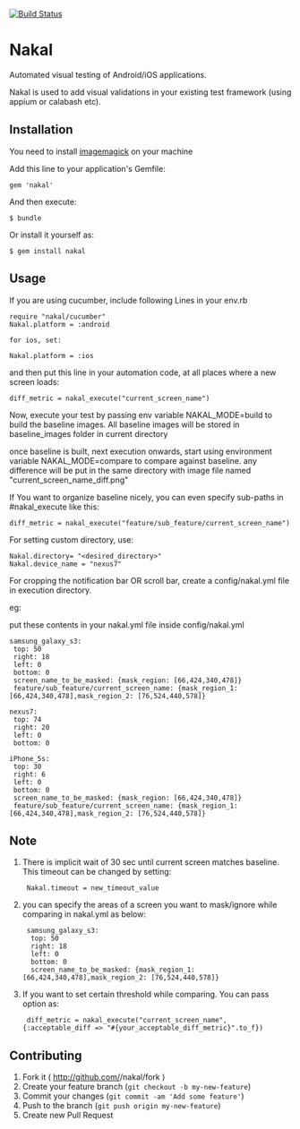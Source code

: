 
[![Build Status](https://travis-ci.org/rajdeepv/nakal.svg?branch=master)](https://travis-ci.org/rajdeepv/nakal)

# Nakal

Automated visual testing of Android/iOS applications.

Nakal is used to add visual validations in your existing test framework (using appium or calabash etc).

## Installation
You need to install [imagemagick](http://www.imagemagick.org/script/index.php) on your machine

Add this line to your application's Gemfile:

    gem 'nakal'

And then execute:

    $ bundle

Or install it yourself as:

    $ gem install nakal

## Usage

If you are using cucumber, include following Lines in your env.rb

	require "nakal/cucumber"
	Nakal.platform = :android
	
	for ios, set:
	
	Nakal.platform = :ios


and then put this line in your automation code, at all places where a new screen loads:

	diff_metric = nakal_execute("current_screen_name")

Now, execute your test by passing env variable NAKAL_MODE=build to build the baseline images. All baseline images will be stored in baseline_images folder in current directory

once baseline is built, next execution onwards, start using environment variable NAKAL_MODE=compare to compare against baseline.
any difference will be put in the same directory with image file named "current_screen_name_diff.png"

If You want to organize baseline nicely, you can even specify sub-paths in #nakal_execute like this:

	diff_metric = nakal_execute("feature/sub_feature/current_screen_name")

For setting custom directory, use:  

	Nakal.directory= "<desired_directory>"
	Nakal.device_name = "nexus7"

For cropping the notification bar OR scroll bar, create a config/nakal.yml file in execution directory.

eg:

put these contents in your nakal.yml file inside config/nakal.yml

	samsung_galaxy_s3:
	 top: 50
	 right: 18
	 left: 0
	 bottom: 0
	 screen_name_to_be_masked: {mask_region: [66,424,340,478]}
	 feature/sub_feature/current_screen_name: {mask_region_1: [66,424,340,478],mask_region_2: [76,524,440,578]}

	nexus7:
	 top: 74
	 right: 20
	 left: 0
	 bottom: 0

	iPhone_5s:
	 top: 30
	 right: 6
	 left: 0
	 bottom: 0
	 screen_name_to_be_masked: {mask_region: [66,424,340,478]}
     feature/sub_feature/current_screen_name: {mask_region_1: [66,424,340,478],mask_region_2: [76,524,440,578]}
	 
## Note
1. There is implicit wait of 30 sec until current screen matches baseline. This timeout can be changed by setting:  
	
		Nakal.timeout = new_timeout_value


2. you can specify the areas of a screen you want to mask/ignore while comparing in nakal.yml as below:

		samsung_galaxy_s3:
		 top: 50
		 right: 18
		 left: 0
		 bottom: 0
		 screen_name_to_be_masked: {mask_region_1: [66,424,340,478],mask_region_2: [76,524,440,578]}

3. If you want to set certain threshold while comparing. You can pass option as:

		diff_metric = nakal_execute("current_screen_name",{:acceptable_diff => "#{your_acceptable_diff_metric}".to_f})


	 
## Contributing

1. Fork it ( http://github.com/<my-github-username>/nakal/fork )
2. Create your feature branch (`git checkout -b my-new-feature`)
3. Commit your changes (`git commit -am 'Add some feature'`)
4. Push to the branch (`git push origin my-new-feature`)
5. Create new Pull Request

